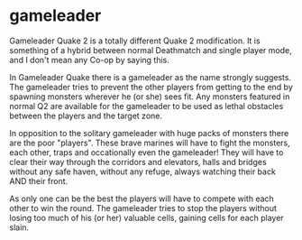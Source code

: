# gameleader
Gameleader Quake 2 is a totally different Quake 2 modification. It is something of a hybrid between normal Deathmatch and single player mode, and I don't mean any Co-op by saying this.
 
In Gameleader Quake there is a gameleader as the name strongly suggests. The gameleader tries to prevent the other players from getting to the end by spawning monsters wherever he (or she) sees fit. Any monsters featured in normal Q2 are available for the gameleader to be used as lethal obstacles between the players and the target zone.

In opposition to the solitary gameleader with huge packs of monsters there are the poor "players". These brave marines will have to fight the monsters, each other, traps and occationally even the gameleader! They will have to clear their way through the corridors and elevators, halls and bridges without any safe haven, without any refuge, always watching their back AND their front.
 
As only one can be the best the players will have to compete with each other to win the round. The gameleader tries to stop the players without losing too much of his (or her) valuable cells, gaining cells for each player slain.
 
